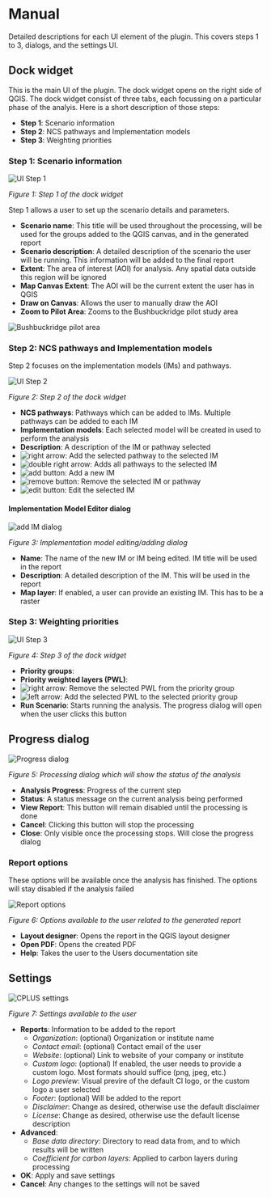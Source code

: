 # Manual

Detailed descriptions for each UI element of the plugin. This covers steps 1 to 3, dialogs,
and the settings UI.

## Dock widget

This is the main UI of the plugin. The dock widget opens on the right side of QGIS.
The dock widget consist of three tabs, each focussing on a particular phase of the analyis.
Here is a short description of those steps:

- **Step 1**: Scenario information
- **Step 2**: NCS pathways and Implementation models
- **Step 3**: Weighting priorities

### Step 1: Scenario information

![UI Step 1](img/manual-step1.png)

*Figure 1: Step 1 of the dock widget*

Step 1 allows a user to set up the scenario details and parameters.

- **Scenario name**: This title will be used throughout the processing, will be used for the groups added to the QGIS canvas, and in the generated report
- **Scenario description**: A detailed description of the scenario the user will be running. This information will be added to the final report
- **Extent**: The area of interest (AOI) for analysis. Any spatial data outside this region will be ignored
- **Map Canvas Extent**: The AOI will be the current extent the user has in QGIS
- **Draw on Canvas**: Allows the user to manually draw the AOI
- **Zoom to Pilot Area**: Zooms to the Bushbuckridge pilot study area

![Bushbuckridge pilot area](img/manual-bushbuckridge.png)

### Step 2: NCS pathways and Implementation models

Step 2 focuses on the implementation models (IMs) and pathways.

![UI Step 2](img/manual-step2.png)

*Figure 2: Step 2 of the dock widget*

- **NCS pathways**: Pathways which can be added to IMs. Multiple pathways can be added to each IM
- **Implementation models**: Each selected model will be created in used to perform the analysis
- **Description**: A description of the IM or pathway selected
- ![right arrow](img/cplus_right_arrow.svg): Add the selected pathway to the selected IM
- ![double right arrow](img/cplus_double_right_arrows.svg): Adds all pathways to the selected IM
- ![add button](img/symbologyAdd.svg): Add a new IM
- ![remove button](img/symbologyRemove.svg): Remove the selected IM or pathway
- ![edit button](img/mActionToggleEditing.svg): Edit the selected IM

#### Implementation Model Editor dialog

![add IM dialog](img/manual-add-im.png)

*Figure 3: Implementation model editing/adding dialog*

- **Name**: The name of the new IM or IM being edited. IM title will be used in the report
- **Description**: A detailed description of the IM. This will be used in the report
- **Map layer**: If enabled, a user can provide an existing IM. This has to be a raster

### Step 3: Weighting priorities

![UI Step 3](img/manual-step3.png)

*Figure 4: Step 3 of the dock widget*

- **Priority groups**:
- **Priority weighted layers (PWL)**:
- ![right arrow](img/cplus_right_arrow.svg): Remove the selected PWL from the priority group
- ![left arrow](img/cplus_left_arrow.svg): Add the selected PWL to the selected priority group
- **Run Scenario**: Starts running the analysis. The progress dialog will open when the user clicks this button

## Progress dialog

![Progress dialog](img/manual-processing-dialog.png)

*Figure 5: Processing dialog which will show the status of the analysis*

- **Analysis Progress**: Progress of the current step
- **Status**: A status message on the current analysis being performed
- **View Report**: This button will remain disabled until the processing is done
- **Cancel**: Clicking this button will stop the processing
- **Close**: Only visible once the processing stops. Will close the progress dialog

### Report options

These options will be available once the analysis has finished. The options will stay disabled if the analysis failed

![Report options](img/manual-report-options.png)

*Figure 6: Options available to the user related to the generated report*

- **Layout designer**: Opens the report in the QGIS layout designer
- **Open PDF**: Opens the created PDF
- **Help**: Takes the user to the Users documentation site

## Settings

![CPLUS settings](img/manual-settings.png)

*Figure 7: Settings available to the user*

- **Reports**: Information to be added to the report
  - *Organization*: (optional) Organization or institute name
  - *Contact email*: (optional) Contact email of the user
  - *Website*: (optional) Link to website of your company or institute
  - *Custom logo*: (optional) If enabled, the user needs to provide a custom logo. Most formats should suffice (png, jpeg, etc.)
  - *Logo preview*: Visual previre of the default CI logo, or the custom logo a user selected
  - *Footer*: (optional) Will be added to the report
  - *Disclaimer*: Change as desired, otherwise use the default disclaimer
  - *License*: Change as desired, otherwise use the default license description
- **Advanced**:
  - *Base data directory*: Directory to read data from, and to which results will be written
  - *Coefficient for carbon layers*: Applied to carbon layers during processing
- **OK**: Apply and save settings
- **Cancel**: Any changes to the settings will not be saved
